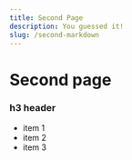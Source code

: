 ```yaml
---
title: Second Page
description: You guessed it!
slug: /second-markdown
---
```

# Second page

### h3 header

- item 1
- item 2
- item 3